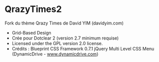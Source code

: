 # QrazyTimes2
Fork du thème Qrazy Times de David YIM (davidyim.com)
* Grid-Based Design
* Crée pour Dotclear 2 (version 2.7 minimum requise)
* Licensed under the GPL version 2.0 license.
* Crédits : Blueprint CSS Framework 0.7.1
            jQuery Multi Level CSS Menu (DynamicDrive - www.dynamicdrive.com)
